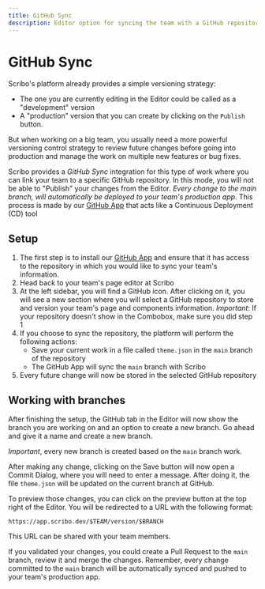 ```yaml
---
title: GitHub Sync
description: Editor option for syncing the team with a GitHub repository
---
```

# GitHub Sync

Scribo's platform already provides a simple versioning strategy:

- The one you are currently editing in the Editor could be called as a "development" version
- A "production" version that you can create by clicking on the `Publish` button.

But when working on a big team, you usually need a more powerful versioning control strategy to review future changes before going into production and manage the work on multiple new features or bug fixes. 

Scribo provides a *GitHub Sync* integration for this type of work where you can link your team to a specific GitHub repository. In this mode, you will not be able to "Publish" your changes from the Editor. *Every change to the main branch, will automatically be deployed to your team's production app*. This process is made by our [GitHub App](https://github.com/apps/scribo-dev-sync) that acts like a Continuous Deployment (CD) tool



## Setup

1. The first step is to install our [GitHub App](https://github.com/apps/scribo-dev-sync) and ensure that it has access to the repository in which you would like to sync your team's information.
2. Head back to your team's page editor at Scribo
3. At the left sidebar, you will find a GitHub icon. After clicking on it, you will see a new section where you will select a GitHub repository to store and version your team's page and components information. *Important*: If your repository doesn't show in the Combobox, make sure you did step 1
4. If you choose to sync the repository, the platform will perform the following actions:
    - Save your current work in a file called `theme.json` in the `main` branch of the repository
    - The GitHub App will sync the `main` branch with Scribo
5. Every future change will now be stored in the selected GitHub repository

## Working with branches

After finishing the setup, the GitHub tab in the Editor will now show the branch you are working on and an option to create a new branch. Go ahead and give it a name and create a new branch.

*Important*, every new branch is created based on the `main` branch work.

After making any change, clicking on the Save button will now open a Commit Dialog, where you will need to enter a message. After doing it, the file `theme.json` will be updated on the current branch at GitHub.

To preview those changes, you can click on the preview button at the top right of the Editor. You will be redirected to a URL with the following format:

`https://app.scribo.dev/$TEAM/version/$BRANCH`

This URL can be shared with your team members.

If you validated your changes, you could create a Pull Request to the `main` branch, review it and merge the changes. Remember, every change committed to the `main` branch will be automatically synced and pushed to your team's production app.
